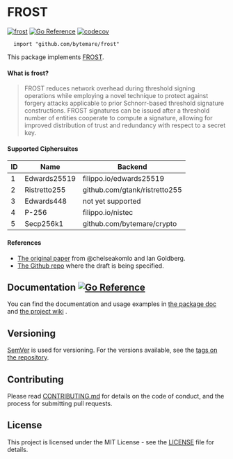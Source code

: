 # FROST
[![frost](https://github.com/bytemare/frost/actions/workflows/ci.yml/badge.svg)](https://github.com/bytemare/frost/actions/workflows/ci.yml)
[![Go Reference](https://pkg.go.dev/badge/github.com/bytemare/frost.svg)](https://pkg.go.dev/github.com/bytemare/frost)
[![codecov](https://codecov.io/gh/bytemare/frost/branch/main/graph/badge.svg?token=5bQfB0OctA)](https://codecov.io/gh/bytemare/frost)

```
  import "github.com/bytemare/frost"
```

This package implements [FROST](https://datatracker.ietf.org/doc/draft-irtf-cfrg-frost).

#### What is frost?

> FROST reduces network overhead during threshold signing operations while employing a novel technique to protect
> against forgery attacks applicable to prior Schnorr-based threshold signature constructions. FROST signatures can be
> issued after a threshold number of entities cooperate to compute a signature, allowing for improved distribution of
> trust and redundancy with respect to a secret key.

#### Supported Ciphersuites

| ID  | Name         | Backend                       |
|-----|--------------|-------------------------------|
| 1   | Edwards25519 | filippo.io/edwards25519       |
| 2   | Ristretto255 | github.com/gtank/ristretto255 |
| 3   | Edwards448   | not yet supported             |
| 4   | P-256        | filippo.io/nistec             |
| 5   | Secp256k1    | github.com/bytemare/crypto    |

#### References
- [The original paper](https://eprint.iacr.org/2020/852.pdf) from @chelseakomlo and Ian Goldberg.
- [The Github repo](https://github.com/cfrg/draft-irtf-cfrg-frost) where the draft is being specified.

## Documentation [![Go Reference](https://pkg.go.dev/badge/github.com/bytemare/frost.svg)](https://pkg.go.dev/github.com/bytemare/frost)

You can find the documentation and usage examples in [the package doc](https://pkg.go.dev/github.com/bytemare/frost) and [the project wiki](https://github.com/bytemare/frost/wiki) .

## Versioning

[SemVer](http://semver.org) is used for versioning. For the versions available, see the [tags on the repository](https://github.com/bytemare/frost/tags).

## Contributing

Please read [CONTRIBUTING.md](.github/CONTRIBUTING.md) for details on the code of conduct, and the process for submitting pull requests.

## License

This project is licensed under the MIT License - see the [LICENSE](LICENSE) file for details.
